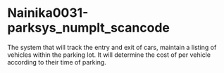 # Nainika0031-parksys_numplt_scancode
The system that will track the entry and exit of cars, maintain a listing of vehicles within the parking lot. It will determine the cost of per vehicle according to their time of parking.
